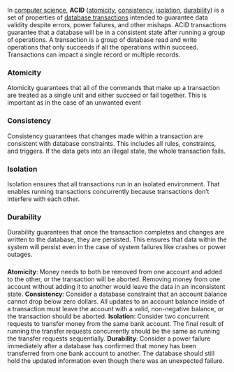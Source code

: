 In [computer science](https://en.wikipedia.org/wiki/Computer_science "Computer science"), **ACID** ([atomicity](https://en.wikipedia.org/wiki/Atomicity_(database_systems) "Atomicity (database systems)"), [consistency](https://en.wikipedia.org/wiki/Consistency_(database_systems) "Consistency (database systems)"), [isolation](https://en.wikipedia.org/wiki/Isolation_(database_systems) "Isolation (database systems)"), [durability](https://en.wikipedia.org/wiki/Durability_(database_systems) "Durability (database systems)")) is a set of properties of [database transactions](https://en.wikipedia.org/wiki/Database_transaction "Database transaction") intended to guarantee data validity despite errors, power failures, and other mishaps.
ACID transactions guarantee that a database will be in a consistent state after running a group of operations.
A transaction is a group of database read and write operations that only succeeds if all the operations within succeed. Transactions can impact a single record or multiple records.


### Atomicity

Atomicity guarantees that all of the commands that make up a transaction are treated as a single unit and either succeed or fail together. This is important as in the case of an unwanted event

### Consistency

Consistency guarantees that changes made within a transaction are consistent with database constraints. This includes all rules, constraints, and triggers. If the data gets into an illegal state, the whole transaction fails.

### Isolation

Isolation ensures that all transactions run in an isolated environment. That enables running transactions concurrently because transactions don’t interfere with each other.

### Durability

Durability guarantees that once the transaction completes and changes are written to the database, they are persisted. This ensures that data within the system will persist even in the case of system failures like crashes or power outages.

### 
**Atomicity**: Money needs to both be removed from one account and added to the other, or the transaction will be aborted. Removing money from one account without adding it to another would leave the data in an inconsistent state.
**Consistency**: Consider a database constraint that an account balance cannot drop below zero dollars. All updates to an account balance inside of a transaction must leave the account with a valid, non-negative balance, or the transaction should be aborted.
**Isolation**: Consider two concurrent requests to transfer money from the same bank account. The final result of running the transfer requests concurrently should be the same as running the transfer requests sequentially.
**Durability**: Consider a power failure immediately after a database has confirmed that money has been transferred from one bank account to another. The database should still hold the updated information even though there was an unexpected failure.